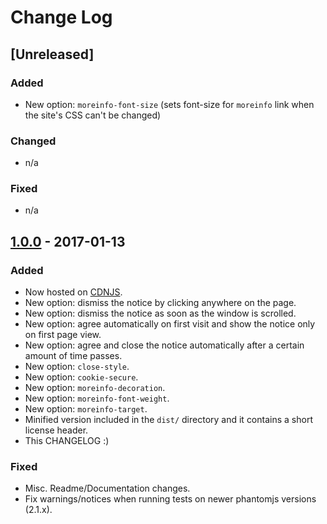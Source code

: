 # Change Log

## [Unreleased]
### Added
- New option: `moreinfo-font-size` (sets font-size for `moreinfo` link when the site's CSS can't be changed)

### Changed
- n/a

### Fixed
- n/a

## [1.0.0](https://github.com/dobarkod/cookie-banner/compare/761222ef3c62efa93c5660a2e1fea52f5e4e2176...1.0.0) - 2017-01-13
### Added
- Now hosted on [CDNJS](https://cdnjs.com/libraries/cookie-banner).
- New option: dismiss the notice by clicking anywhere on the page.
- New option: dismiss the notice as soon as the window is scrolled.
- New option: agree automatically on first visit and show the notice only on first page view.
- New option: agree and close the notice automatically after a certain amount of time passes.
- New option: `close-style`.
- New option: `cookie-secure`.
- New option: `moreinfo-decoration`.
- New option: `moreinfo-font-weight`.
- New option: `moreinfo-target`.
- Minified version included in the `dist/` directory and it contains a short license header.
- This CHANGELOG :)

### Fixed
- Misc. Readme/Documentation changes.
- Fix warnings/notices when running tests on newer phantomjs versions (2.1.x).
